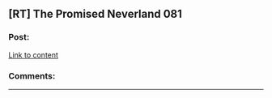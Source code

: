 ## [RT] The Promised Neverland 081

### Post:

[Link to content](https://readms.net/r/neverland/081/4998/1)

### Comments:

---

